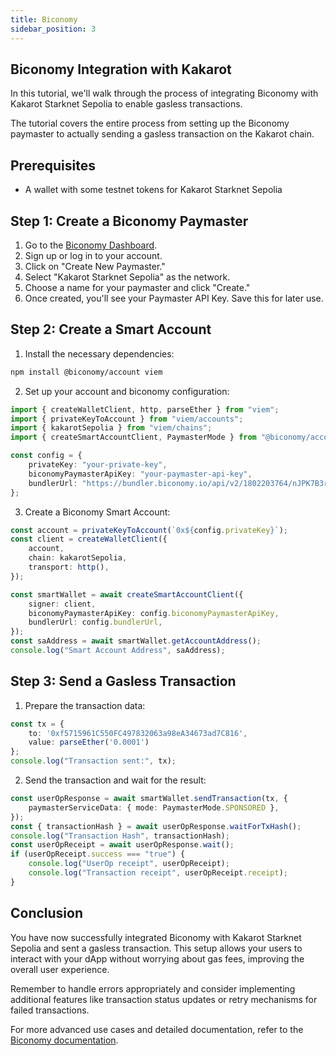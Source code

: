 ```yaml
---
title: Biconomy
sidebar_position: 3
---
```


## Biconomy Integration with Kakarot 

In this tutorial, we'll walk through the process of integrating Biconomy with Kakarot Starknet Sepolia to enable gasless transactions. 

The tutorial covers the entire process from setting up the Biconomy paymaster to actually sending a gasless transaction on the Kakarot chain.

## Prerequisites

- A wallet with some testnet tokens for Kakarot Starknet Sepolia

## Step 1: Create a Biconomy Paymaster

1. Go to the [Biconomy Dashboard](https://dashboard.biconomy.io/).
2. Sign up or log in to your account.
3. Click on "Create New Paymaster."
4. Select "Kakarot Starknet Sepolia" as the network.
5. Choose a name for your paymaster and click "Create."
6. Once created, you'll see your Paymaster API Key. Save this for later use.

## Step 2: Create a Smart Account

1. Install the necessary dependencies:

```bash
npm install @biconomy/account viem
```

2. Set up your account and biconomy configuration:

```typescript
import { createWalletClient, http, parseEther } from "viem";
import { privateKeyToAccount } from "viem/accounts";
import { kakarotSepolia } from "viem/chains";
import { createSmartAccountClient, PaymasterMode } from "@biconomy/account";

const config = {
    privateKey: "your-private-key",
    biconomyPaymasterApiKey: "your-paymaster-api-key",
    bundlerUrl: "https://bundler.biconomy.io/api/v2/1802203764/nJPK7B3ru.dd7f7861-190d-41bd-af80-6877f74b8f44",
};
```

3. Create a Biconomy Smart Account:

```typescript
const account = privateKeyToAccount(`0x${config.privateKey}`);
const client = createWalletClient({
    account,
    chain: kakarotSepolia,
    transport: http(),
});

const smartWallet = await createSmartAccountClient({
    signer: client,
    biconomyPaymasterApiKey: config.biconomyPaymasterApiKey,
    bundlerUrl: config.bundlerUrl,
});
const saAddress = await smartWallet.getAccountAddress();
console.log("Smart Account Address", saAddress);
```

## Step 3: Send a Gasless Transaction

1. Prepare the transaction data:

```typescript
const tx = {
    to: '0xf5715961C550FC497832063a98eA34673ad7C816',
    value: parseEther('0.0001')
};
console.log("Transaction sent:", tx);
```
2. Send the transaction and wait for the result:

```typescript
const userOpResponse = await smartWallet.sendTransaction(tx, {
    paymasterServiceData: { mode: PaymasterMode.SPONSORED },
});
const { transactionHash } = await userOpResponse.waitForTxHash();
console.log("Transaction Hash", transactionHash);
const userOpReceipt = await userOpResponse.wait();
if (userOpReceipt.success === "true") {
    console.log("UserOp receipt", userOpReceipt);
    console.log("Transaction receipt", userOpReceipt.receipt);
}
```

## Conclusion

You have now successfully integrated Biconomy with Kakarot Starknet Sepolia and sent a gasless transaction. This setup allows your users to interact with your dApp without worrying about gas fees, improving the overall user experience.

Remember to handle errors appropriately and consider implementing additional features like transaction status updates or retry mechanisms for failed transactions.

For more advanced use cases and detailed documentation, refer to the [Biconomy documentation](https://docs.biconomy.io/).